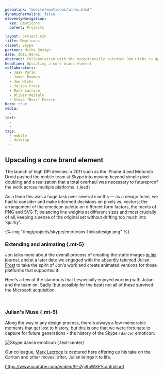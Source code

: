 ```yaml
---
permalink: "mobile/emoticons/index.html"
dynamicPermalink: false
eleventyNavigation:
  key: Emoticons
  parent: Projects

layout: project.njk
title: Emoticons
client: Skype
partner: Hicks Design
date: 2011-08-01
abstract: Collaboration with the exceptionally talented Jon Hicks to update and refresh the entire Skype emoticon palette for higher PPI devices.
headline: Upscaling a core brand element
collaborators:
  - Jaak Parik
  - James Bowman
  - Jon Hicks
  - Julian Frost
  - Mark Lacroce
  - Oliver Reitalu
  - Steve "Buzz" Pearce
hero: true
media:
  - 
text:
  - 
  - 
tags:
  - mobile
  - desktop
---
```


## Upscaling a core brand element

The launch of high DPI devices in 2011 such as the iPhone 4 and Motorola Droid
pushed the mobile team at Skype into moving beyond simple pixel-doubling
and a realization that a total overhaul was necessary to futureproof the
work across multiple platforms.
{.lead}

As a team this was a huge task over several months — as a design team, we had to
consider and make informed decisions on pixels vs. vectors; the arrangement of
the emoticon palette on different form factors, the merits of PNG and SVG-T;
balancing line weights at different sizes and most crucially of all, keeping a
sense of the original set without drifting too much into 'quirky'.

{% img "/img/projects/skype/emoticons-hicksdesign.png" %}



### Extending and animating {.mt-5}

Jon talks more about the overall process of creating the static images [in his
journal](https://hicksdesign.co.uk/journal/new-skype-emoticons), and at a later
date we engaged with the absurdly talented [Julian
Frost](http://julianfrost.co.nz/work/skypeemoticons/) to take the spirit of
Jon's work and create animated versions for those platforms that supported it.

Here's a few of the standouts that I especially enjoyed working with Julian and
the team on. Sadly (but possibly for the best) not all of these survived the
Microsoft acquisition.

<img data-src="/img/projects/skype/emoticons/emo.gif" class="img-fluid lazyload" />
<img data-src="/img/projects/skype/emoticons/mooning.gif" class="img-fluid lazyload"/>
<img data-src="/img/projects/skype/emoticons/lalala.gif" class="img-fluid lazyload"/>
<img data-src="/img/projects/skype/emoticons/sheep.gif" class="img-fluid lazyload"/>
<img data-src="/img/projects/skype/emoticons/soccer2.gif" class="img-fluid lazyload"/>
<img data-src="/img/projects/skype/emoticons/poolparty.gif" class="img-fluid lazyload" />

### Julian's Muse {.mt-5}

Along the way in any design process, there's always a few memorable moments that
get lost to history, but this is one that we were fortunate to capture for
future generations - the history of the Skype `(dance)` emoticon:

![Skype dance emoticon](/img/projects/skype/emoticons/dance.gif)
{.text-center}

Our colleague, [Mark Lacroce](http://marklacroce.com) is captured here offering
up his take on the Carlton and other moves; after, Julian brings it to life.

https://www.youtube.com/embed/9-i2gi9bW3E?controls=0


